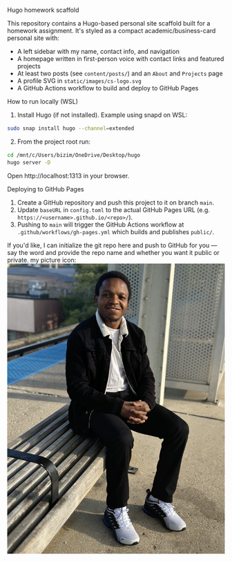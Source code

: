 Hugo homework scaffold

This repository contains a Hugo-based personal site scaffold built for a homework assignment. It's styled as a compact academic/business-card personal site with:

- A left sidebar with my name, contact info, and navigation
- A homepage written in first-person voice with contact links and featured projects
- At least two posts (see `content/posts/`) and an `About` and `Projects` page
- A profile SVG in `static/images/cs-logo.svg`
- A GitHub Actions workflow to build and deploy to GitHub Pages

How to run locally (WSL)

1. Install Hugo (if not installed). Example using snapd on WSL:

```bash
sudo snap install hugo --channel=extended
```

2. From the project root run:

```bash
cd /mnt/c/Users/bizim/OneDrive/Desktop/hugo
hugo server -D
```

Open http://localhost:1313 in your browser.

Deploying to GitHub Pages

1. Create a GitHub repository and push this project to it on branch `main`.
2. Update `baseURL` in `config.toml` to the actual GitHub Pages URL (e.g. `https://<username>.github.io/<repo>/`).
3. Pushing to `main` will trigger the GitHub Actions workflow at `.github/workflows/gh-pages.yml` which builds and publishes `public/`.

If you'd like, I can initialize the git repo here and push to GitHub for you — say the word and provide the repo name and whether you want it public or private.
my picture icon: ![alt text](IMG_3900.jpeg)